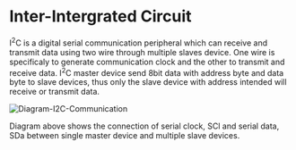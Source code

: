 # Inter-Intergrated Circuit

I<sup>2</sup>C is a digital serial communication peripheral which can receive and transmit data using two wire through multiple slaves device. 
One wire is specificaly to generate communication clock and the other to transmit and receive data. 
I<sup>2</sup>C master device send 8bit data with address byte and data byte to slave devices, thus only the slave device with address intended will receive or transmit data.
<br/>

![Diagram-I2C-Communication](https://github.com/user-attachments/assets/c7618522-11e6-4f00-b3b5-c6ee47343ee9)
<br/>

Diagram above shows the connection of serial clock, SCl and serial data, SDa between single master device and multiple slave devices.
<br/>

<br/>
